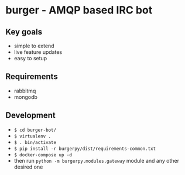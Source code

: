 # burger - AMQP based IRC bot

## Key goals

* simple to extend
* live feature updates
* easy to setup

## Requirements

* rabbitmq
* mongodb

## Development

* `$ cd burger-bot/`
* `$ virtualenv .`
* `$ . bin/activate`
* `$ pip install -r burgerpy/dist/requirements-common.txt`
* `$ docker-compose up -d`
* then run `python -m burgerpy.modules.gateway` module and any other desired one
